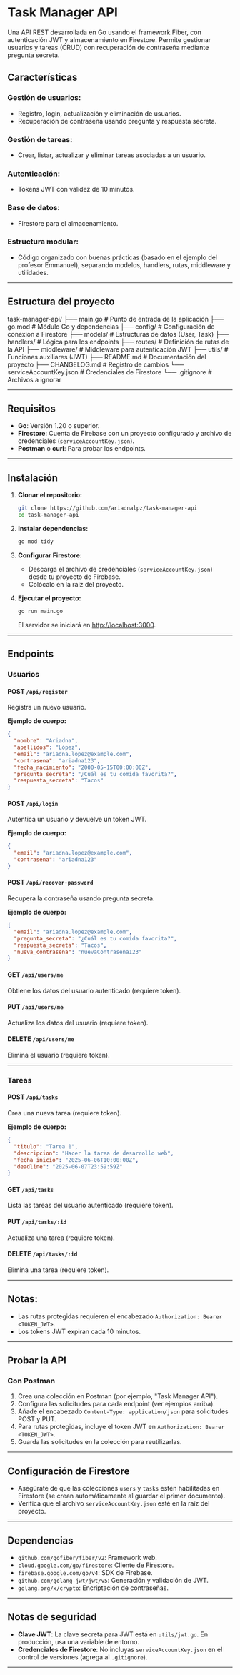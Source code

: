 # Task Manager API

Una API REST desarrollada en Go usando el framework Fiber, con autenticación JWT y almacenamiento en Firestore. Permite gestionar usuarios y tareas (CRUD) con recuperación de contraseña mediante pregunta secreta.

## Características

### Gestión de usuarios:
- Registro, login, actualización y eliminación de usuarios.
- Recuperación de contraseña usando pregunta y respuesta secreta.

### Gestión de tareas:
- Crear, listar, actualizar y eliminar tareas asociadas a un usuario.

### Autenticación:
- Tokens JWT con validez de 10 minutos.

### Base de datos:
- Firestore para el almacenamiento.

### Estructura modular:
- Código organizado con buenas prácticas (basado en el ejemplo del profesor Emmanuel), separando modelos, handlers, rutas, middleware y utilidades.

---

## Estructura del proyecto

task-manager-api/
├── main.go              # Punto de entrada de la aplicación
├── go.mod               # Módulo Go y dependencias
├── config/              # Configuración de conexión a Firestore
├── models/              # Estructuras de datos (User, Task)
├── handlers/            # Lógica para los endpoints
├── routes/              # Definición de rutas de la API
├── middleware/          # Middleware para autenticación JWT
├── utils/               # Funciones auxiliares (JWT)
├── README.md            # Documentación del proyecto
├── CHANGELOG.md         # Registro de cambios
└── serviceAccountKey.json # Credenciales de Firestore
└── .gitignore           # Archivos a ignorar

---

## Requisitos

- **Go**: Versión 1.20 o superior.
- **Firestore**: Cuenta de Firebase con un proyecto configurado y archivo de credenciales (`serviceAccountKey.json`).
- **Postman** o **curl**: Para probar los endpoints.

---

## Instalación

1. **Clonar el repositorio:**

   ```bash
   git clone https://github.com/ariadnalpz/task-manager-api
   cd task-manager-api
   ```

2. **Instalar dependencias:**

   ```bash
   go mod tidy
   ```

3. **Configurar Firestore:**

   - Descarga el archivo de credenciales (`serviceAccountKey.json`) desde tu proyecto de Firebase.
   - Colócalo en la raíz del proyecto.

4. **Ejecutar el proyecto:**

   ```bash
   go run main.go
   ```

   El servidor se iniciará en [http://localhost:3000](http://localhost:3000).

---

## Endpoints

### Usuarios

#### POST `/api/register`
Registra un nuevo usuario.

**Ejemplo de cuerpo:**

```json
{
  "nombre": "Ariadna",
  "apellidos": "López",
  "email": "ariadna.lopez@example.com",
  "contrasena": "ariadna123",
  "fecha_nacimiento": "2000-05-15T00:00:00Z",
  "pregunta_secreta": "¿Cuál es tu comida favorita?",
  "respuesta_secreta": "Tacos"
}
```

#### POST `/api/login`
Autentica un usuario y devuelve un token JWT.

**Ejemplo de cuerpo:**

```json
{
  "email": "ariadna.lopez@example.com",
  "contrasena": "ariadna123"
}
```

#### POST `/api/recover-password`
Recupera la contraseña usando pregunta secreta.

**Ejemplo de cuerpo:**

```json
{
  "email": "ariadna.lopez@example.com",
  "pregunta_secreta": "¿Cuál es tu comida favorita?",
  "respuesta_secreta": "Tacos",
  "nueva_contrasena": "nuevaContrasena123"
}
```

#### GET `/api/users/me`
Obtiene los datos del usuario autenticado (requiere token).

#### PUT `/api/users/me`
Actualiza los datos del usuario (requiere token).

#### DELETE `/api/users/me`
Elimina el usuario (requiere token).

---

### Tareas

#### POST `/api/tasks`
Crea una nueva tarea (requiere token).

**Ejemplo de cuerpo:**

```json
{
  "titulo": "Tarea 1",
  "descripcion": "Hacer la tarea de desarrollo web",
  "fecha_inicio": "2025-06-06T10:00:00Z",
  "deadline": "2025-06-07T23:59:59Z"
}
```

#### GET `/api/tasks`
Lista las tareas del usuario autenticado (requiere token).

#### PUT `/api/tasks/:id`
Actualiza una tarea (requiere token).

#### DELETE `/api/tasks/:id`
Elimina una tarea (requiere token).

---

## Notas:

- Las rutas protegidas requieren el encabezado `Authorization: Bearer <TOKEN_JWT>`.
- Los tokens JWT expiran cada 10 minutos.

---

## Probar la API

### Con Postman

1. Crea una colección en Postman (por ejemplo, "Task Manager API").
2. Configura las solicitudes para cada endpoint (ver ejemplos arriba).
3. Añade el encabezado `Content-Type: application/json` para solicitudes POST y PUT.
4. Para rutas protegidas, incluye el token JWT en `Authorization: Bearer <TOKEN_JWT>`.
5. Guarda las solicitudes en la colección para reutilizarlas.

---

## Configuración de Firestore

- Asegúrate de que las colecciones `users` y `tasks` estén habilitadas en Firestore (se crean automáticamente al guardar el primer documento).
- Verifica que el archivo `serviceAccountKey.json` esté en la raíz del proyecto.

---

## Dependencias

- `github.com/gofiber/fiber/v2`: Framework web.
- `cloud.google.com/go/firestore`: Cliente de Firestore.
- `firebase.google.com/go/v4`: SDK de Firebase.
- `github.com/golang-jwt/jwt/v5`: Generación y validación de JWT.
- `golang.org/x/crypto`: Encriptación de contraseñas.

---

## Notas de seguridad

- **Clave JWT**: La clave secreta para JWT está en `utils/jwt.go`. En producción, usa una variable de entorno.
- **Credenciales de Firestore**: No incluyas `serviceAccountKey.json` en el control de versiones (agrega al `.gitignore`).

---
